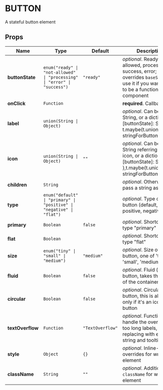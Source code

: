 # BUTTON

A stateful button element

## Props
|Name|Type|Default|Description|
|----|----|-------|-----------|
| **buttonState** | <code>enum("ready" &#124; "not-allowed" &#124; "processing" &#124; "error" &#124; "success")</code> | <code>"ready"</code> | *optional*. Ready, not-allowed, processing, success, error; overrides `baseState`, use it if you want button to be a functional component |
| **onClick** | <code>Function</code> |  | **required**. Callback |
| **label** | <code>union(String &#124; Object)</code> |  | *optional*. Can be a String, or a dictionary { [buttonState]: String }, t.maybe(t.union([t.Str,  stringForButtonStates]) |
| **icon** | <code>union(String &#124; Object)</code> | <code>""</code> | *optional*. Can be a String referring to an icon, or a dictionary { [buttonState]: String },t.maybe(t.union([t.Str, stringForButtonStates])) |
| **children** | <code>String</code> |  | *optional*. Otherwise just pass a string as children |
| **type** | <code>enum("default" &#124; "primary" &#124; "positive" &#124; "negative" &#124; "flat")</code> |  | *optional*. Type of the button (default, primary, positive, negative, flat) |
| **primary** | <code>Boolean</code> | <code>false</code> | *optional*. Shortcut for type "primary" |
| **flat** | <code>Boolean</code> |  | *optional*. Shortcut for type "flat" |
| **size** | <code>enum("tiny" &#124; "small" &#124; "medium")</code> | <code>"medium"</code> | *optional*. Size of the button, one of 'tiny', 'small', 'medium' |
| **fluid** | <code>Boolean</code> | <code>false</code> | *optional*. Fluid (block) button, takes the width of the container |
| **circular** | <code>Boolean</code> | <code>false</code> | *optional*. Circular button, this is allowed only if it's an icon button |
| **textOverflow** | <code>Function</code> | <code>"TextOverflow"</code> | *optional*. Function to handle the overflow of too long labels, replacing with ellipsed string and tooltip |
| **style** | <code>Object</code> | <code>{}</code> | *optional*. Inline-style overrides for wrapper element |
| **className** | <code>String</code> | <code>""</code> | *optional*. Additional `className` for wrapper element |
